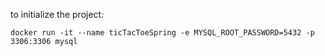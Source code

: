 to initialize the project: 
```shell
docker run -it --name ticTacToeSpring -e MYSQL_ROOT_PASSWORD=5432 -p 3306:3306 mysql
 ```

